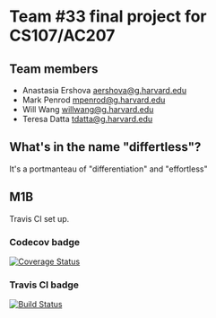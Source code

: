 # Team #33 final project for CS107/AC207

## Team members

* Anastasia Ershova aershova@g.harvard.edu
* Mark Penrod mpenrod@g.harvard.edu
* Will Wang willwang@g.harvard.edu
* Teresa Datta tdatta@g.harvard.edu

## What's in the name "differtless"?

It's a portmanteau of "differentiation" and "effortless"

## M1B

Travis CI set up.

### Codecov badge

[![Coverage Status](https://codecov.io/gh/differtless/cs107-FinalProject/branch/testdev/graph/badge.svg)](https://codecov.io/gh/differtless/cs107-FinalProject)

### Travis CI badge

[![Build Status](https://travis-ci.com/differtless/cs107-FinalProject.svg?token=ZrM8oyab1Y4rgKUpwoqF&branch=testdev)](https://travis-ci.com/differtless/cs107-FinalProject)
